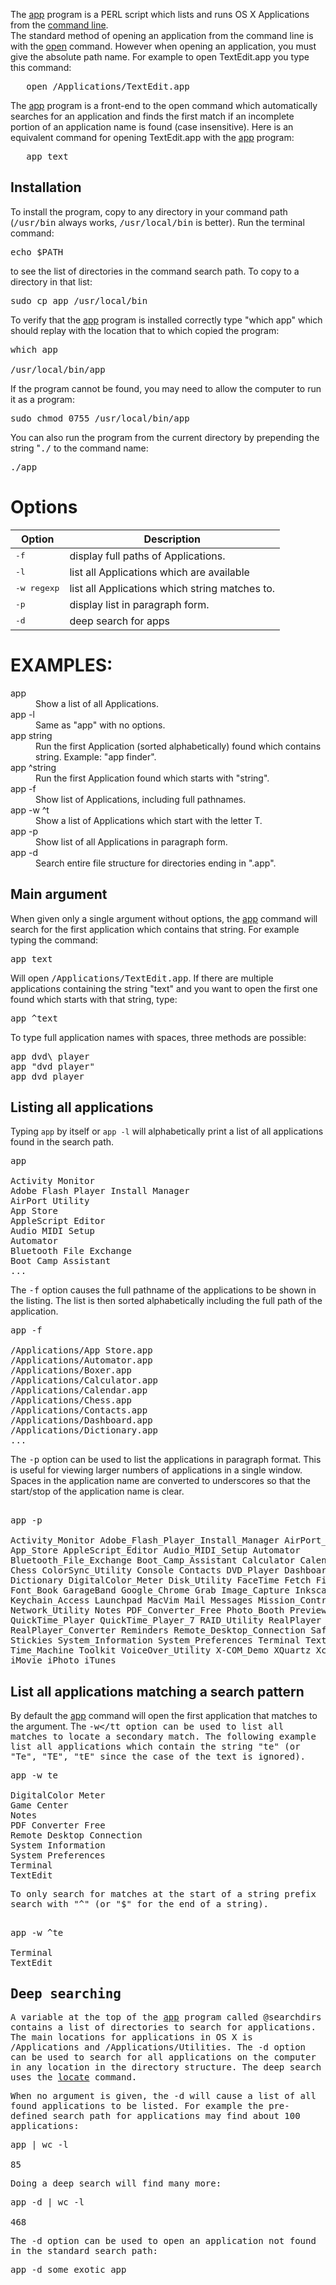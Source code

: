 
The [app](app) program is a PERL script which lists and runs OS X Applications 
from the 
[command line](http://blog.teamtreehouse.com/introduction-to-the-mac-os-x-command-line).  
The standard method of opening an application from 
the command line is with the [open](http://osxdaily.com/2007/02/01/how-to-launch-gui-applications-from-the-terminal) command.  However when opening an 
application, you must give the absolute path name.  For example to open 
TextEdit.app you type this command:
<pre>
   open /Applications/TextEdit.app
</pre>
The [app](app) program is a front-end to the open command which automatically
searches for an application and finds the first match if an incomplete
portion of an application name is found (case insensitive).  Here is an 
equivalent command for opening TextEdit.app with the [app](app) program:
<pre>
   app text
</pre>

## Installation 

To install the program, copy to any directory in your command path
(<tt>/usr/bin</tt> always works, <tt>/usr/local/bin</tt> is better).
Run the terminal command:
<pre>
echo $PATH
</pre>
to see the list of directories in the command search path.  To copy to a
directory in that list:
<pre>
sudo cp app /usr/local/bin
</pre>

To verify that the [app](app) program is installed correctly type "which app"
which should replay with the location that to which copied the program:
<pre>
which app

/usr/local/bin/app
</pre>

If the program cannot be found, you may need to allow the computer to run
it as a program:
<pre>
sudo chmod 0755 /usr/local/bin/app
</pre>

You can also run the program from the current directory by prepending
the string "<tt>./</tt> to the command name:
<pre>
./app
</pre>

# Options

| Option	| Description						|
| ------------- | ----------------------------------------------------- |
| <tt>-f</tt>	|  display full paths of Applications. 		|
| <tt>-l</tt> 	|  list all Applications which are available 		|
| <tt>-w regexp</tt> 	|  list all Applications which string matches to.|
| <tt>-p</tt> 	|  display list in paragraph form. 			|
| <tt>-d</tt> 	|  deep search for apps					|

# EXAMPLES:

<dl>
   <dt>app</dt>
   <dd>Show a list of all Applications.</dd>
   <dt>app -l</dt>
   <dd>Same as "app" with no options.</dd>
   <dt>app string</dt>
   <dd>Run the first Application (sorted alphabetically) found which
      contains string.  Example: "app finder".</dd>
   <dt>app ^string</dt>
   <dd>Run the first Application found which starts with "string".</dd>
   <dt>app -f</dt>
   <dd>Show list of Applications, including full pathnames.</dd>
   <dt>app -w ^t</dt>
   <dd>Show a list of Applications which start with the letter T.</dd>
   <dt>app -p</dt>
   <dd>Show list of all Applications in paragraph form.</dd>
   <dt>app -d</dt>
   <dd>Search entire file structure for directories ending in ".app".</dd>
</dl>

## Main argument

When given only a single argument without options, the [app](app) command will
search for the first application which contains that string.  For example
typing the command:
<pre>
app text
</pre>
Will open <tt>/Applications/TextEdit.app</tt>.  If there are multiple
applications containing the string "text" and you want to open the
first one found which starts with that string, type:
<pre>
app ^text
</pre>
To type full application names with spaces, three methods are possible:
<pre>
app dvd\ player
app "dvd player"
app dvd_player
</pre>

## Listing all applications

Typing `app` by itself or `app -l` will alphabetically print a list of 
all applications found in the search path.

<pre>
app 

Activity Monitor
Adobe Flash Player Install Manager
AirPort Utility
App Store
AppleScript Editor
Audio MIDI Setup
Automator
Bluetooth File Exchange
Boot Camp Assistant
...
</pre>

The <tt>-f</tt> option causes the full pathname of the applications to
be shown in the listing.  The list is then sorted alphabetically including
the full path of the application.

<pre>
app -f

/Applications/App Store.app
/Applications/Automator.app
/Applications/Boxer.app
/Applications/Calculator.app
/Applications/Calendar.app
/Applications/Chess.app
/Applications/Contacts.app
/Applications/Dashboard.app
/Applications/Dictionary.app
...
</pre>

The <tt>-p</tt> option can be used to list the applications in paragraph
format.  This is useful for viewing larger numbers of applications in a
single window.  Spaces in the application name are converted to underscores
so that the start/stop of the application name is clear.

<pre> 
app -p

Activity_Monitor Adobe_Flash_Player_Install_Manager AirPort_Utility
App_Store AppleScript_Editor Audio_MIDI_Setup Automator
Bluetooth_File_Exchange Boot_Camp_Assistant Calculator Calendar
Chess ColorSync_Utility Console Contacts DVD_Player Dashboard
Dictionary DigitalColor_Meter Disk_Utility FaceTime Fetch Firefox
Font_Book GarageBand Google_Chrome Grab Image_Capture Inkscape
Keychain_Access Launchpad MacVim Mail Messages Mission_Control
Network_Utility Notes PDF_Converter_Free Photo_Booth Preview
QuickTime_Player QuickTime_Player_7 RAID_Utility RealPlayer
RealPlayer_Converter Reminders Remote_Desktop_Connection Safari
Stickies System_Information System_Preferences Terminal TextEdit
Time_Machine Toolkit VoiceOver_Utility X-COM_Demo XQuartz Xcode
iMovie iPhoto iTunes
</pre>

## List all applications matching a search pattern

By default the [app](app) command will open the first application that matches
to the argument.  The <tt>-w</tt option can be used to list all matches
to locate a secondary match.  The following example list all applications
which contain the string "te" (or "Te", "TE", "tE" since the case of the
text is ignored).

<pre>
app -w te

DigitalColor Meter
Game Center
Notes
PDF Converter Free
Remote Desktop Connection
System Information
System Preferences
Terminal
TextEdit
</pre>

To only search for matches at the start of a string prefix search with 
"<tt>^</tt>" (or "<tt>$</tt>" for the end of a string).

<pre> 
app -w ^te

Terminal
TextEdit
</pre>

## Deep searching

A variable at the top of the [app](app) program called <tt>@searchdirs</tt> 
contains a list of directories to search for applications.  The main
locations for applications in OS X is <tt>/Applications</tt> and
<tt>/Applications/Utilities</tt>.  The <tt>-d</tt> option can be used
to search for all applications on the computer in any location in the
directory structure.  The deep search uses the [locate](http://en.wikipedia.org/wiki/Locate_%28Unix%29) command.

When no argument is given, the <tt>-d</tt> will cause a list of all 
found applications to be listed.  For example the pre-defined search
path for applications may find about 100 applications:

<pre>
app | wc -l

85
</pre>

Doing a deep search will find many more:

<pre>
app -d | wc -l

468
</pre>

The <tt>-d</tt> option can be used to open an application not found
in the standard search path:

<pre>
app -d some_exotic_app
</pre>


